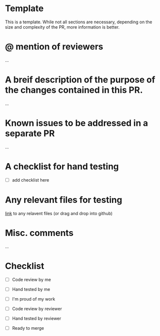 # Template
This is a template. While not all sections are necessary, depending on the size and complexity of the PR,
more information is better. 

# @ mention of reviewers
...


# A breif description of the purpose of the changes contained in this PR.
...


# Known issues to be addressed in a separate PR
...


# A checklist for hand testing
- [ ] add checklist here


# Any relevant files for testing
[link]('#') to any relavent files (or drag and drop into github)


# Misc. comments
...


# Checklist
- [ ] Code review by me 
- [ ] Hand tested by me 
- [ ] I'm proud of my work
- [ ] Code review by reviewer
- [ ] Hand tested by reviewer
- [ ] Ready to merge

